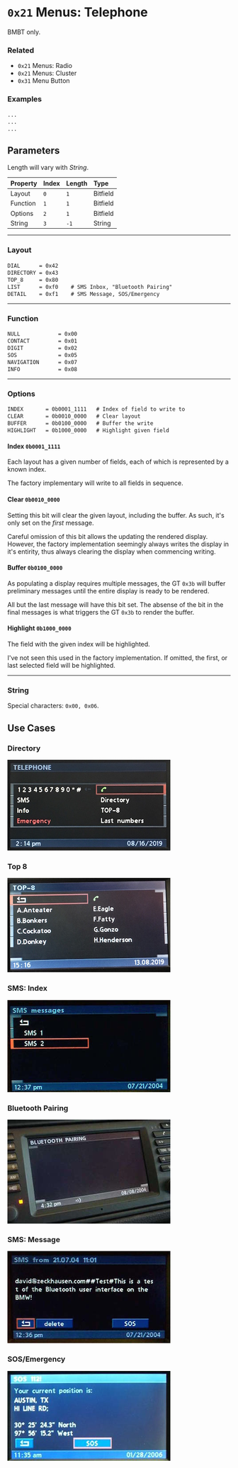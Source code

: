 # `0x21` Menus: Telephone

BMBT only.

### Related

- `0x21` Menus: Radio
- `0x21` Menus: Cluster
- `0x31` Menu Button

### Examples

    ...
    ...
    ...

## Parameters

Length will vary with *String*.

Property|Index|Length|Type
:-------|:----|:-----|:---
Layout|`0`|`1`|Bitfield
Function|`1`|`1`|Bitfield
Options|`2`|`1`|Bitfield
String|`3`|`-1`|String

---

### Layout
    
    DIAL      = 0x42
    DIRECTORY = 0x43
    TOP_8     = 0x80
    LIST      = 0xf0    # SMS Inbox, "Bluetooth Pairing"
    DETAIL    = 0xf1    # SMS Message, SOS/Emergency 

---

### Function
    
    NULL            = 0x00
    CONTACT         = 0x01
    DIGIT           = 0x02
    SOS             = 0x05
    NAVIGATION      = 0x07
    INFO            = 0x08

---

### Options

    INDEX       = 0b0001_1111   # Index of field to write to
    CLEAR       = 0b0010_0000   # Clear layout
    BUFFER      = 0b0100_0000   # Buffer the write
    HIGHLIGHT   = 0b1000_0000   # Highlight given field

#### Index `0b0001_1111`

Each layout has a given number of fields, each of which is represented by a known index.

The factory implementary will write to all fields in sequence.

#### Clear `0b0010_0000`

Setting this bit will clear the given layout, including the buffer. As such, it's only set on the *first* message.

Careful omission of this bit allows the updating the rendered display. However, the factory implementation seemingly always writes the display in it's entirity, thus always clearing the display when commencing writing.

#### Buffer `0b0100_0000`

As populating a display requires multiple messages, the GT `0x3b` will buffer preliminary messages until the entire display is ready to be rendered.

All but the last message will have this bit set. The absense of the bit in the final messages is what triggers the GT `0x3b` to render the buffer.

#### Highlight `0b1000_0000`

The field with the given index will be highlighted.

I've not seen this used in the factory implementation. If omitted, the first, or last selected field will be highlighted.

---

### String

Special characters: `0x00, 0x06`.

<!--Layout|ID|Example
:--|:--|:--
Dial|`0x42`|![42](21/42.JPG)
Directory|`0x43`|![43](21/43.JPG)
Top 8|`0x80`|![80](21/80.JPG)
List|`0xf0`|![f0](21/f0.jpeg)
Detail|`0xf1`|![f1](21/f1.jpeg)-->
    
## Use Cases

### Directory

![Example Dial Layout](21/42.JPG)

### Top 8

![Top 8 Example](21/80.JPG)

### SMS: Index

![SMS Index Example](21/f0.jpeg)

### Bluetooth Pairing

![Title Only Reference](21/reference_pairing.jpg)

### SMS: Message

![SMS Message Reference](21/f1.jpeg)

### SOS/Emergency

![Example SOS](sms/sms_emergency.jpg)